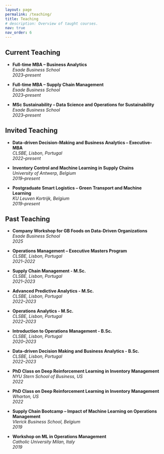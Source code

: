 ```yaml
---
layout: page
permalink: /teaching/
title: Teaching
# description: Overview of taught courses.
nav: true
nav_order: 6
---
```


## Current Teaching

- **Full-time MBA – Business Analytics**  
  *Esade Business School*  
  *2023–present*

- **Full-time MBA – Supply Chain Management**  
  *Esade Business School*  
  *2023–present*

- **MSc Sustainability – Data Science and Operations for Sustainability**  
  *Esade Business School*  
  *2023–present*

## Invited Teaching

- **Data-driven Decision-Making and Business Analytics – Executive-MBA**  
  *CLSBE, Lisbon, Portugal*  
  *2022–present*

- **Inventory Control and Machine Learning in Supply Chains**  
  *University of Antwerp, Belgium*  
  *2019–present*

- **Postgraduate Smart Logistics – Green Transport and Machine Learning**  
  *KU Leuven Kortrijk, Belgium*  
  *2019–present*

## Past Teaching

- **Company Workshop for GB Foods on Data-Driven Organizations**  
  *Esade Business School*  
  *2025*

- **Operations Management – Executive Masters Program**  
  *CLSBE, Lisbon, Portugal*  
  *2021–2022*

- **Supply Chain Management - M.Sc.**  
  *CLSBE, Lisbon, Portugal*  
  *2021–2023*

- **Advanced Predictive Analytics - M.Sc.**  
  *CLSBE, Lisbon, Portugal*  
  *2022–2023*

- **Operations Analytics - M.Sc.**  
  *CLSBE, Lisbon, Portugal*  
  *2022–2023*

- **Introduction to Operations Management - B.Sc.**  
  *CLSBE, Lisbon, Portugal*  
  *2020–2023*

- **Data-driven Decision Making and Business Analytics - B.Sc.**  
  *CLSBE, Lisbon, Portugal*  
  *2022–2023*

- **PhD Class on Deep Reinforcement Learning in Inventory Management**  
  *NYU Stern School of Business, US*  
  *2022*

- **PhD Class on Deep Reinforcement Learning in Inventory Management**  
  *Wharton, US*  
  *2022*

- **Supply Chain Bootcamp – Impact of Machine Learning on Operations Management**  
  *Vlerick Business School, Belgium*  
  *2019*

- **Workshop on ML in Operations Management**  
  *Catholic University Milan, Italy*  
  *2019*
